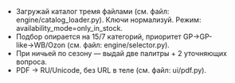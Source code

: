 - Загружай каталог тремя файлами (см. файл: engine/catalog_loader.py). Ключи нормализуй. Режим: availability_mode=only_in_stock.
- Подбор опирается на 15/7 категорий, приоритет GP→GP-like→WB/Ozon (см. файл: engine/selector.py).
- При ничьей по сезону — выдай две палитры + 2 уточняющих вопроса.
- PDF → RU/Unicode, без URL в теле (см. файл: ui/pdf.py).

